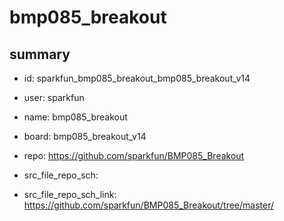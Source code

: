 # bmp085_breakout
 
## summary 
* id: sparkfun_bmp085_breakout_bmp085_breakout_v14
* user: sparkfun
* name: bmp085_breakout
* board: bmp085_breakout_v14
* repo: https://github.com/sparkfun/BMP085_Breakout



* src_file_repo_sch: 
* src_file_repo_sch_link: https://github.com/sparkfun/BMP085_Breakout/tree/master/






